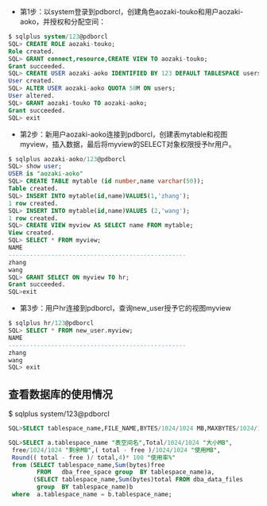 
- 第1步：以system登录到pdborcl，创建角色aozaki-touko和用户aozaki-aoko，并授权和分配空间：

```sql
$ sqlplus system/123@pdborcl
SQL> CREATE ROLE aozaki-touko;
Role created.
SQL> GRANT connect,resource,CREATE VIEW TO aozaki-touko;
Grant succeeded.
SQL> CREATE USER aozaki-aoko IDENTIFIED BY 123 DEFAULT TABLESPACE users TEMPORARY TABLESPACE temp;
User created.
SQL> ALTER USER aozaki-aoko QUOTA 50M ON users;
User altered.
SQL> GRANT aozaki-touko TO aozaki-aoko;
Grant succeeded.
SQL> exit
```

- 第2步：新用户aozaki-aoko连接到pdborcl，创建表mytable和视图myview，插入数据，最后将myview的SELECT对象权限授予hr用户。

```sql
$ sqlplus aozaki-aoko/123@pdborcl
SQL> show user;
USER is "aozaki-aoko"
SQL> CREATE TABLE mytable (id number,name varchar(50));
Table created.
SQL> INSERT INTO mytable(id,name)VALUES(1,'zhang');
1 row created.
SQL> INSERT INTO mytable(id,name)VALUES (2,'wang');
1 row created.
SQL> CREATE VIEW myview AS SELECT name FROM mytable;
View created.
SQL> SELECT * FROM myview;
NAME
--------------------------------------------------
zhang
wang
SQL> GRANT SELECT ON myview TO hr;
Grant succeeded.
SQL>exit
```

- 第3步：用户hr连接到pdborcl，查询new_user授予它的视图myview

```sql
$ sqlplus hr/123@pdborcl
SQL> SELECT * FROM new_user.myview;
NAME
--------------------------------------------------
zhang
wang
SQL> exit
```
## 查看数据库的使用情况

$ sqlplus system/123@pdborcl
```sql
SQL>SELECT tablespace_name,FILE_NAME,BYTES/1024/1024 MB,MAXBYTES/1024/1024 MAX_MB,autoextensible FROM dba_data_files  WHERE  tablespace_name='USERS';

SQL>SELECT a.tablespace_name "表空间名",Total/1024/1024 "大小MB",
 free/1024/1024 "剩余MB",( total - free )/1024/1024 "使用MB",
 Round(( total - free )/ total,4)* 100 "使用率%"
 from (SELECT tablespace_name,Sum(bytes)free
        FROM   dba_free_space group  BY tablespace_name)a,
       (SELECT tablespace_name,Sum(bytes)total FROM dba_data_files
        group  BY tablespace_name)b
 where  a.tablespace_name = b.tablespace_name;
```
